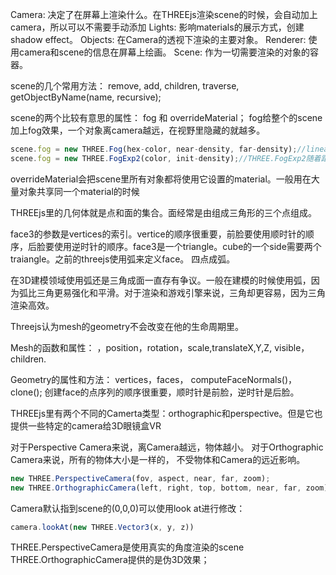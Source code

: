 Camera:
决定了在屏幕上渲染什么。在THREEjs渲染scene的时候，会自动加上camera，所以可以不需要手动添加
Lights:
影响materials的展示方式，创建shadow effect。
Objects:
在Camera的透视下渲染的主要对象。
Renderer:
使用camera和scene的信息在屏幕上绘画。
Scene:
作为一切需要渲染的对象的容器。

scene的几个常用方法：
remove, add, children, traverse, getObjectByName(name, recursive);

scene的两个比较有意思的属性：
fog 和 overrideMaterial；
fog给整个的scene加上fog效果，一个对象离camera越远，在视野里隐藏的就越多。
```javascript
scene.fog = new THREE.Fog(hex-color, near-density, far-density);//linear 
scene.fog = new THREE.FogExp2(color, init-density);//THREE.FogExp2随着距离指数增长
```
overrideMaterial会把scene里所有对象都将使用它设置的material。一般用在大量对象共享同一个material的时候


THREEjs里的几何体就是点和面的集合。面经常是由组成三角形的三个点组成。

face3的参数是vertices的索引。vertice的顺序很重要，前脸要使用顺时针的顺序，后脸要使用逆时针的顺序。face3是一个triangle。cube的一个side需要两个traiangle。之前的threejs使用弧来定义face。 四点成弧。

在3D建模领域使用弧还是三角成面一直存有争议。一般在建模的时候使用弧，因为弧比三角更易强化和平滑。对于渲染和游戏引擎来说，三角却更容易，因为三角渲染高效。

Threejs认为mesh的geometry不会改变在他的生命周期里。


Mesh的函数和属性：
，position，rotation，scale,translateX,Y,Z, visible， children.


Geometry的属性和方法：
vertices，faces， computeFaceNormals()，clone();
创建face的点序列的顺序很重要，顺时针是前脸，逆时针是后脸。



THREEjs里有两个不同的Camerta类型：orthographic和perspective。但是它也提供一些特定的camera给3D眼镜盒VR

对于Perspective Camera来说，离Camera越远，物体越小。
对于Orthographic Camera来说，所有的物体大小是一样的， 不受物体和Camera的远近影响。
```javascript
new THREE.PerspectiveCamera(fov, aspect, near, far, zoom);
new THREE.OrthographicCamera(left, right, top, bottom, near, far, zoom);
```
Camera默认指到scene的(0,0,0)可以使用look at进行修改：
```javascript
camera.lookAt(new THREE.Vector3(x, y, z))
```
THREE.PerspectiveCamera是使用真实的角度渲染的scene
THREE.OrthographicCamera提供的是伪3D效果；











